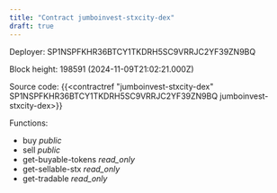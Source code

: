 ```yaml
---
title: "Contract jumboinvest-stxcity-dex"
draft: true
---
```

Deployer: SP1NSPFKHR36BTCY1TKDRH5SC9VRRJC2YF39ZN9BQ


 



Block height: 198591 (2024-11-09T21:02:21.000Z)

Source code: {{<contractref "jumboinvest-stxcity-dex" SP1NSPFKHR36BTCY1TKDRH5SC9VRRJC2YF39ZN9BQ jumboinvest-stxcity-dex>}}

Functions:

* buy _public_
* sell _public_
* get-buyable-tokens _read_only_
* get-sellable-stx _read_only_
* get-tradable _read_only_
